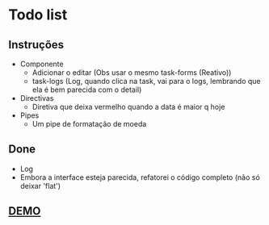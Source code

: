 # Todo list

## Instruções
* Componente
  * Adicionar o editar (Obs usar o mesmo task-forms (Reativo))
  * task-logs (Log, quando clica na task, vai para o logs, lembrando que ela é bem parecida com o detail) 
* Directivas
  * Diretiva que deixa vermelho quando a data é maior q hoje
* Pipes
  * Um pipe de formatação de moeda

## Done
* Log
* Embora a interface esteja parecida, refatorei o código completo (não só deixar 'flat')

## [DEMO](https://gabriel-del.github.io/santander-coders-2023/)